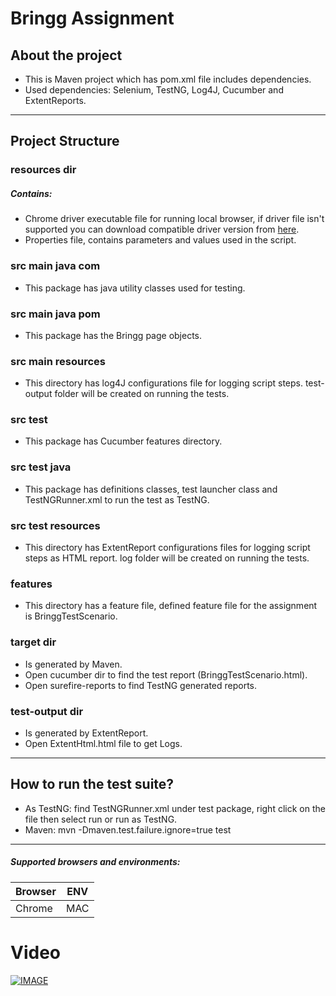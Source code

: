 # Bringg Assignment
## About the project
* This is Maven project which has pom.xml file includes dependencies.
* Used dependencies: Selenium, TestNG, Log4J, Cucumber and ExtentReports.
---
## Project Structure
### resources dir
##### Contains:
* Chrome driver executable file for running local browser, if driver file isn't supported you can download compatible driver version from [here](https://chromedriver.chromium.org/downloads).
* Properties file, contains parameters and values used in the script.
### src main java com
* This package has java utility classes used for testing.
### src main java pom
* This package has the Bringg page objects.
### src main resources
* This directory has log4J configurations file for logging script steps. test-output folder will be created on running the tests.
### src test
* This package has Cucumber features directory.
### src test java
* This package has definitions classes, test launcher class and TestNGRunner.xml to run the test as TestNG.
### src test resources
* This directory has ExtentReport configurations files for logging script steps as HTML report. log folder will be created on running the tests.
### features
* This directory has a feature file, defined feature file for the assignment is BringgTestScenario.
### target dir
* Is generated by Maven.
* Open cucumber dir to find the test report (BringgTestScenario.html).
* Open surefire-reports to find TestNG generated reports.
### test-output dir
* Is generated by ExtentReport.
* Open ExtentHtml.html file to get Logs.
---
## How to run the test suite?
* As TestNG: find TestNGRunner.xml under test package, right click on the file then select run or run as TestNG.
* Maven: mvn -Dmaven.test.failure.ignore=true test
---
##### Supported browsers and environments:
| Browser        | ENV            |
| ---------------|:--------------:|
|Chrome          |MAC             |

# Video
[![IMAGE](http://img.youtube.com/vi/45X-yHiMe9c/0.jpg)](https://youtu.be/45X-yHiMe9c)
